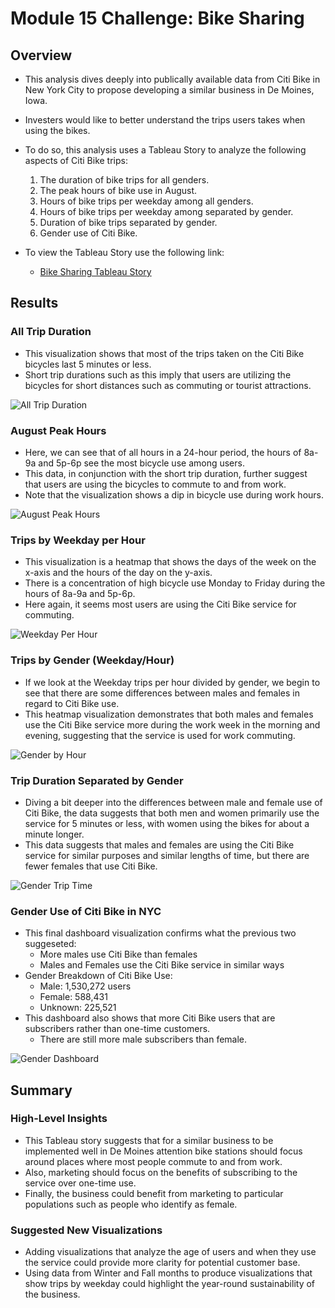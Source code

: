 # Module 15 Challenge: Bike Sharing

## Overview 

- This analysis dives deeply into publically available data from Citi Bike in New York City to propose developing a similar business in De Moines, Iowa. 
- Investers would like to better understand the trips users takes when using the bikes. 
- To do so, this analysis uses a Tableau Story to analyze the following aspects of Citi Bike trips:
    1. The duration of bike trips for all genders. 
    2. The peak hours of bike use in August.
    3. Hours of bike trips per weekday among all genders.
    4. Hours of bike trips per weekday among separated by gender.
    5. Duration of bike trips separated by gender.
    6. Gender use of Citi Bike.

- To view the Tableau Story use the following link:
    - [Bike Sharing Tableau Story](https://public.tableau.com/app/profile/john.compton/viz/NYCBikeSharing_16631761573940/BikeSharingStory?publish=yes)

## Results

### All Trip Duration

- This visualization shows that most of the trips taken on the Citi Bike bicycles last 5 minutes or less.
- Short trip durations such as this imply that users are utilizing the bicycles for short distances such as commuting or tourist attractions. 

![All Trip Duration](readme_images/all_trip_duration.png)

### August Peak Hours

- Here, we can see that of all hours in a 24-hour period, the hours of 8a-9a and 5p-6p see the most bicycle use among users. 
- This data, in conjunction with the short trip duration, further suggest that users are using the bicycles to commute to and from work.
- Note that the visualization shows a dip in bicycle use during work hours. 

![August Peak Hours](readme_images/august_peak.png)

### Trips by Weekday per Hour

- This visualization is a heatmap that shows the days of the week on the x-axis and the hours of the day on the y-axis. 
- There is a concentration of high bicycle use Monday to Friday during the hours of 8a-9a and 5p-6p. 
- Here again, it seems most users are using the Citi Bike service for commuting.

![Weekday Per Hour](readme_images/weekday_by_hour.png)

### Trips by Gender (Weekday/Hour)

- If we look at the Weekday trips per hour divided by gender, we begin to see that there are some differences between males and females in regard to Citi Bike use. 
- This heatmap visualization demonstrates that both males and females use the Citi Bike service more during the work week in the morning and evening, suggesting that the service  is used for work commuting.

![Gender by Hour](readme_images/gender_by_hour.png)

### Trip Duration Separated by Gender

- Diving a bit deeper into the differences between male and female use of Citi Bike, the data suggests that both men and women primarily use the service for 5 minutes or less, with women using the bikes for about a minute longer.
- This data suggests that males and females are using the Citi Bike service for similar purposes and similar lengths of time, but there are fewer females that use Citi Bike.

![Gender Trip Time](readme_images/gender_trip_time.png)

### Gender Use of Citi Bike in NYC

- This final dashboard visualization confirms what the previous two suggeseted:
    - More males use Citi Bike than females
    - Males and Females use the Citi Bike service in similar ways
- Gender Breakdown of Citi Bike Use:
    - Male: 1,530,272 users
    - Female: 588,431
    - Unknown: 225,521
- This dashboard also shows that more Citi Bike users that are subscribers rather than one-time customers.
    - There are still more male subscribers than female. 

![Gender Dashboard](readme_images/gender_dashboard.png)

## Summary 

### High-Level Insights

- This Tableau story suggests that for a similar business to be implemented well in De Moines attention bike stations should focus around places where most people commute to and from work. 
- Also, marketing should focus on the benefits of subscribing to the service over one-time use.
- Finally, the business could benefit from marketing to particular populations such as people who identify as female.

### Suggested New Visualizations

- Adding visualizations that analyze the age of users and when they use the service could provide more clarity for potential customer base. 
- Using data from Winter and Fall months to produce visualizations that show trips by weekday could highlight the year-round sustainability of the business.